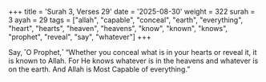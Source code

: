 +++
title = 'Surah 3, Verses 29'
date = '2025-08-30'
weight = 322
surah = 3
ayah = 29
tags = ["allah", "capable", "conceal", "earth", "everything", "heart", "hearts", "heaven", "heavens", "know", "known", "knows", "prophet", "reveal", "say", "whatever"]
+++

Say, ˹O Prophet,˺ “Whether you conceal what is in your hearts or reveal it, it is known to Allah. For He knows whatever is in the heavens and whatever is on the earth. And Allah is Most Capable of everything.”